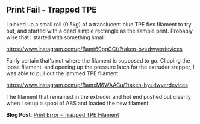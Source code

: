 ## Print Fail - Trapped TPE

I picked up a small roll (0.5kg) of a translucent blue TPE flex filament to
try out, and started with a dead simple rectangle as the sample print. Probably
wise that I started with something small:

https://www.instagram.com/p/Bamt60pgCCf/?taken-by=dwyerdevices

Fairly certain that's not where the filament is supposed to go. Clipping the loose
filament, and opening up the pressure latch for the extruder stepper, I was able
to pull out the jammed TPE filament.

https://www.instagram.com/p/BamxM6WAACu/?taken-by=dwyerdevices

The filament that remained in the extruder and hot end pushed out cleanly when I
setup a spool of ABS and loaded the new filament.


**Blog Post**: [Print Error - Trapped TPE Filament](http://www.dwyerdevices.com/2017/10/25/print-fail-trapped-tpe-filament/)